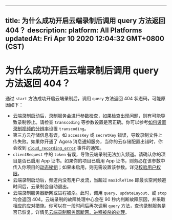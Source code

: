 
---
title: 为什么成功开启云端录制后调用 query 方法返回 404？
description: 
platform: All Platforms
updatedAt: Fri Apr 10 2020 12:04:32 GMT+0800 (CST)
---
# 为什么成功开启云端录制后调用 query 方法返回 404？
通过 `start` 方法成功开启云端录制后，调用 `query` 方法返回 404 状态码，可能原因如下：

- 云端录制启动后，录制服务会进行参数检查，如果检查出现问题，则有可能导致录制停止。请检查 `transcoding` 等参数设置是否正确。你可以参考[如何设置录制视频的分辨率](https://docs.agora.io/cn/faq/recording_video_profile)设置 `transcoding`。
- 第三方云存储信息有误，如 `accessKey` 或 `secretKey` 错误，导致录制文件上传失败。如果你开通了 Agora 消息通知服务，当你的云存储配置出错时，你会收到 [`cloud_recording_error`](https://docs.agora.io/cn/cloud-recording/cloud_recording_callback_rest?platform=All%20Platforms#a-name1a1-cloud_recording_error) 事件的通知。
- `clientRequest` 中的 `token` 有误，导致云端录制无法加入频道。请确认你的项目是否已启用 App 证书。如果你的项目已启用 App 证书，则务必在该参数中传入你项目的[动态秘钥](https://docs.agora.io/cn/Agora%20Platform/terms?platform=All%20Platforms#token)；如果未启用，则无需设置该参数。详见[校验用户权限](https://docs.agora.io/cn/cloud-recording/token?platform=All%20Platforms)。
- 云端录制启动后，频道内没有用户发流，当超过 `maxIdleTime` 即最长空闲频道时间后，云录制会自动退出。
- 云端录制服务器断网或进程被杀。此时，调用 `query`、`updateLayout`、或 `stop` 均会返回 404。云端录制的故障处理中心会在 90 秒内判断故障原因，并采取相应的应对措施。你可以在一段时间后再次调用 `query` 方法，查询录制服务是否已恢复。详情见[云端录制服务器断网、进程被杀的处理](../../cn/faq/high-availability.md)。
